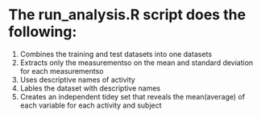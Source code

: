 # The run_analysis.R script does the following:

1. Combines the training and test datasets into one datasets
2. Extracts only the measurementso on the mean and standard deviation for each measurementso
3. Uses descriptive names of activity
4. Lables the dataset with descriptive names
5. Creates an independent tidey set that reveals the mean(average) of each variable for each activity and subject
